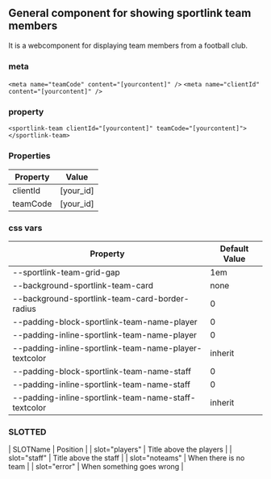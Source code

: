 ## General component for showing sportlink team members

It is a webcomponent for displaying team members from a football club.

### meta
`<meta name="teamCode" content="[yourcontent]" />`
`<meta name="clientId" content="[yourcontent]" />`

### property
`<sportlink-team clientId="[yourcontent]" teamCode="[yourcontent]"></sportlink-team>`


### Properties

| Property    | Value |
| -------- | ------- |
| clientId  | [your_id] |
| teamCode  | [your_id] |



### css vars

| Property    | Default Value |
| -------- | ------- |
| --sportlink-team-grid-gap | 1em |
| --background-sportlink-team-card | none |
| --background-sportlink-team-card-border-radius | 0 |
| --padding-block-sportlink-team-name-player | 0 |
| --padding-inline-sportlink-team-name-player | 0 |
| --padding-inline-sportlink-team-name-player-textcolor | inherit |
| --padding-block-sportlink-team-name-staff | 0 |
| --padding-inline-sportlink-team-name-staff | 0 |
| --padding-inline-sportlink-team-name-staff-textcolor | inherit |


### SLOTTED

| SLOTName | Position |
| slot="players" | Title above the players |
| slot="staff" | Title above the staff |
| slot="noteams" | When there is no team |
| slot="error" | When something goes wrong |
